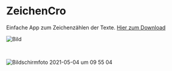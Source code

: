 # ZeichenCro

Einfache App zum Zeichenzählen der Texte.
<a href="https://raw.githubusercontent.com/UnixCro/ZeichenCro/main/ZeichenCro.zip">Hier zum Download</a> 

![Bild](https://user-images.githubusercontent.com/70098046/116974668-bed00680-acbe-11eb-93af-3d1d2367249b.jpg)


<br>

![Bildschirmfoto 2021-05-04 um 09 55 04](https://user-images.githubusercontent.com/70098046/116974725-d27b6d00-acbe-11eb-9b22-554ef0d0171b.jpg)
